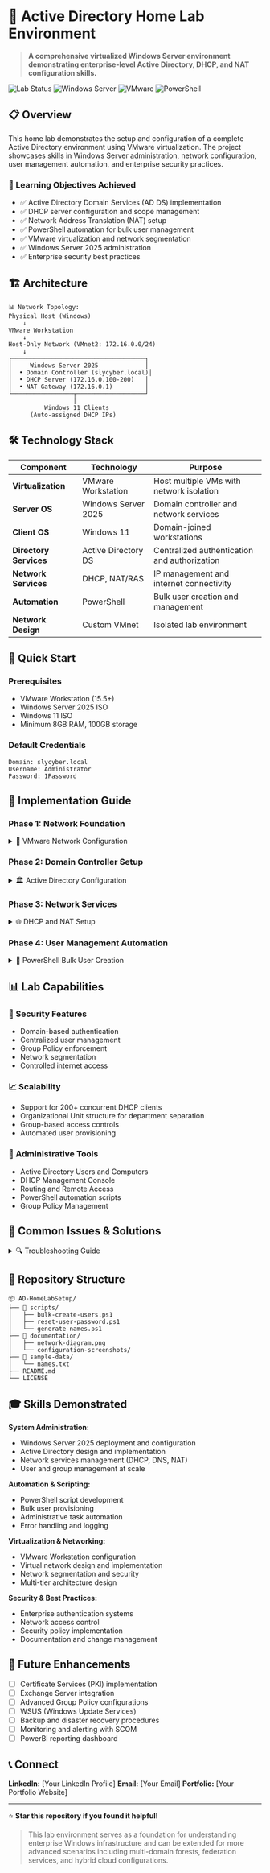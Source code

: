 # 🏢 Active Directory Home Lab Environment

> **A comprehensive virtualized Windows Server environment demonstrating enterprise-level Active Directory, DHCP, and NAT configuration skills.**

![Lab Status](https://img.shields.io/badge/Lab%20Status-Active-brightgreen)
![Windows Server](https://img.shields.io/badge/Windows%20Server-2025-blue)
![VMware](https://img.shields.io/badge/VMware-Workstation-orange)
![PowerShell](https://img.shields.io/badge/PowerShell-Automation-purple)

## 📋 Overview

This home lab demonstrates the setup and configuration of a complete Active Directory environment using VMware virtualization. The project showcases skills in Windows Server administration, network configuration, user management automation, and enterprise security practices.

### 🎯 Learning Objectives Achieved
- ✅ Active Directory Domain Services (AD DS) implementation
- ✅ DHCP server configuration and scope management
- ✅ Network Address Translation (NAT) setup
- ✅ PowerShell automation for bulk user management
- ✅ VMware virtualization and network segmentation
- ✅ Windows Server 2025 administration
- ✅ Enterprise security best practices

## 🏗️ Architecture

```
📊 Network Topology:
Physical Host (Windows) 
    ↓
VMware Workstation
    ↓
Host-Only Network (VMnet2: 172.16.0.0/24)
    ↓
┌─────────────────────────────────────┐
│     Windows Server 2025             │
│  • Domain Controller (slycyber.local)│
│  • DHCP Server (172.16.0.100-200)   │
│  • NAT Gateway (172.16.0.1)         │
└─────────────────┬───────────────────┘
                  │
          Windows 11 Clients
      (Auto-assigned DHCP IPs)
```

## 🛠️ Technology Stack

| Component | Technology | Purpose |
|-----------|------------|---------|
| **Virtualization** | VMware Workstation | Host multiple VMs with network isolation |
| **Server OS** | Windows Server 2025 | Domain controller and network services |
| **Client OS** | Windows 11 | Domain-joined workstations |
| **Directory Services** | Active Directory DS | Centralized authentication and authorization |
| **Network Services** | DHCP, NAT/RAS | IP management and internet connectivity |
| **Automation** | PowerShell | Bulk user creation and management |
| **Network Design** | Custom VMnet | Isolated lab environment |

## 🚀 Quick Start

### Prerequisites
- VMware Workstation (15.5+)
- Windows Server 2025 ISO
- Windows 11 ISO
- Minimum 8GB RAM, 100GB storage

### Default Credentials
```
Domain: slycyber.local
Username: Administrator
Password: 1Password
```

## 📖 Implementation Guide

### Phase 1: Network Foundation
<details>
<summary>🔧 VMware Network Configuration</summary>

1. **Configure Virtual Network Editor**
   ```
   Edit → Virtual Network Editor → Run as Administrator
   ```
   
2. **Create Custom Network**
   - Network: `VMnet2`
   - Type: `Host-Only`
   - Subnet: `172.16.0.0/24`
   - ⚠️ Disable host virtual adapter

3. **Assign to VMs**
   - VM Settings → Network Adapter → Custom → VMnet2
</details>

### Phase 2: Domain Controller Setup
<details>
<summary>🏛️ Active Directory Configuration</summary>

1. **Network Adapter Configuration**
   ```
   INTERNAL: 172.16.0.1/24 (for clients)
   INTERNET: DHCP/NAT (for external access)
   ```

2. **Install AD DS Role**
   ```powershell
   Install-WindowsFeature AD-Domain-Services -IncludeManagementTools
   ```

3. **Promote to Domain Controller**
   - Forest: `slycyber.local`
   - Functional Level: Windows Server 2022
   - DNS: Install DNS server role
</details>

### Phase 3: Network Services
<details>
<summary>🌐 DHCP and NAT Setup</summary>

1. **Install Required Roles**
   ```powershell
   Install-WindowsFeature DHCP -IncludeManagementTools
   Install-WindowsFeature RemoteAccess -IncludeManagementTools
   Install-WindowsFeature Routing -IncludeManagementTools
   ```

2. **Configure DHCP Scope**
   - Range: `172.16.0.100 - 172.16.0.200`
   - Gateway: `172.16.0.1`
   - DNS: `172.16.0.1`
   - Lease Duration: 8 days

3. **Setup NAT**
   - Routing and Remote Access → Configure NAT
   - External Interface: INTERNET adapter
   - Internal Interface: INTERNAL adapter
</details>

### Phase 4: User Management Automation
<details>
<summary>👥 PowerShell Bulk User Creation</summary>

**Files Required:**
- `names.txt` - List of users (First Last format)
- [`bulk-create-users.ps1`](./scripts/bulk-create-users.ps1) - Main automation script

**Execution:**
```powershell
Set-ExecutionPolicy -ExecutionPolicy Unrestricted -Scope CurrentUser
.\bulk-create-users.ps1
```

**Features:**
- Creates users in `_USERS` OU
- Sets default password: `1Password`
- Enables accounts automatically
- Generates detailed logs
</details>

## 📊 Lab Capabilities

### 🔐 Security Features
- Domain-based authentication
- Centralized user management
- Group Policy enforcement
- Network segmentation
- Controlled internet access

### 📈 Scalability
- Support for 200+ concurrent DHCP clients
- Organizational Unit structure for department separation
- Group-based access controls
- Automated user provisioning

### 🔧 Administrative Tools
- Active Directory Users and Computers
- DHCP Management Console
- Routing and Remote Access
- PowerShell automation scripts
- Group Policy Management

## 🧪 Common Issues & Solutions

<details>
<summary>🔍 Troubleshooting Guide</summary>

| Issue | Symptom | Solution |
|-------|---------|----------|
| **Login Authentication** | "Sign-in method not allowed" | Run `gpupdate /force` on client |
| **DHCP Not Working** | Clients get APIPA addresses | Verify DHCP authorization in AD |
| **Internet Access Issues** | No external connectivity | Check NAT configuration and routing |
| **PowerShell Execution** | Script execution disabled | `Set-ExecutionPolicy Unrestricted` |
| **Domain Join Fails** | Cannot locate domain controller | Verify DNS settings point to DC |

</details>

## 📁 Repository Structure

```
📦 AD-HomeLabSetup/
├── 📂 scripts/
│   ├── bulk-create-users.ps1
│   ├── reset-user-password.ps1
│   └── generate-names.ps1
├── 📂 documentation/
│   ├── network-diagram.png
│   └── configuration-screenshots/
├── 📂 sample-data/
│   └── names.txt
├── README.md
└── LICENSE
```

## 🎓 Skills Demonstrated

**System Administration:**
- Windows Server 2025 deployment and configuration
- Active Directory design and implementation
- Network services management (DHCP, DNS, NAT)
- User and group management at scale

**Automation & Scripting:**
- PowerShell script development
- Bulk user provisioning
- Administrative task automation
- Error handling and logging

**Virtualization & Networking:**
- VMware Workstation configuration
- Virtual network design and implementation
- Network segmentation and security
- Multi-tier architecture design

**Security & Best Practices:**
- Enterprise authentication systems
- Network access control
- Security policy implementation
- Documentation and change management

## 🚀 Future Enhancements

- [ ] Certificate Services (PKI) implementation
- [ ] Exchange Server integration
- [ ] Advanced Group Policy configurations
- [ ] WSUS (Windows Update Services)
- [ ] Backup and disaster recovery procedures
- [ ] Monitoring and alerting with SCOM
- [ ] PowerBI reporting dashboard

## 📞 Connect

**LinkedIn:** [Your LinkedIn Profile]
**Email:** [Your Email]
**Portfolio:** [Your Portfolio Website]

---

⭐ **Star this repository if you found it helpful!**

> This lab environment serves as a foundation for understanding enterprise Windows infrastructure and can be extended for more advanced scenarios including multi-domain forests, federation services, and hybrid cloud configurations.
